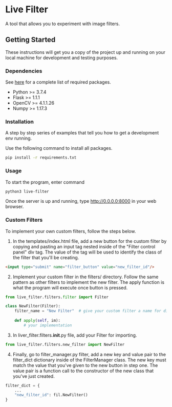 # Live Filter

A tool that allows you to experiment with image filters.

## Getting Started

These instructions will get you a copy of the project up and running on your local machine for development and testing purposes.

### Dependencies

See [here](requirements.txt) for a complete list of required packages.
- Python >= 3.7.4
- Flask >= 1.1.1
- OpenCV >= 4.1.1.26
- Numpy >= 1.17.3

### Installation

A step by step series of examples that tell you how to get a development env running.

Use the following command to install all packages.
```bash
pip install -r requirements.txt
```

### Usage

To start the program, enter command

```bash
python3 live-filter
```

Once the server is up and running, type http://0.0.0.0:8000 in your web browser.

### Custom Filters

To implement your own custom filters, follow the steps below.

1. In the templates/index.html file, add a new button for the custom filter by copying and pasting an input tag nested inside of the "Filter control panel" div tag. The value of the tag will be used to identify the class of the filter that you'll be creating.

```html
<input type="submit" name="filter_button" value="new_filter_id"/>
```

2. Implement your custom filter in the filters/ directory. Follow the same pattern as other filters to implement the new filter. The apply function is what the program will execute once button is pressed.

```python
from live_filter.filters.filter import Filter

class NewFilter(Filter):
    filter_name = "New Filter"  # give your custom filter a name for display
    
    def apply(self, im):
        # your implementation
```

3. In liver_filter.filters.__init__.py file, add your Filter for importing.

```python
from live_filter.filters.new_filter import NewFilter
```

4. Finally, go to filter_manager.py filter, add a new key and value pair to the filter_dict dictionary inside of the FilterManager class. The new key must match the value that you've given to the new button in step one. The value pair is a function call to the constructor of the new class that you've just created.

```python
filter_dict = {
    ...
    "new_filter_id": fil.NewFilter()
}
```